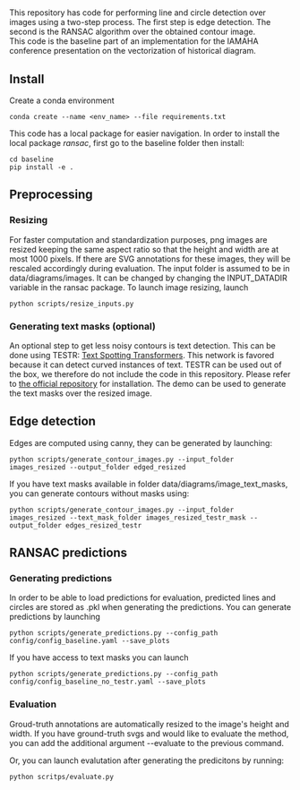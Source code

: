 
# 
This repository has code for performing line and circle detection over images using a two-step process. The first step is edge detection. The second is the RANSAC algorithm over the obtained contour image.  
This code is the baseline part of an implementation for the IAMAHA conference presentation on the vectorization of historical diagram.

## Install 

Create a conda environment 
```
conda create --name <env_name> --file requirements.txt
```

This code has a local package for easier navigation. In order to install the local package *ransac*, first go to the baseline folder then install: 
```
cd baseline
pip install -e .
```

## Preprocessing

### Resizing

For faster computation and standardization purposes, png images are resized keeping the same aspect ratio so that the height and width are at most 1000 pixels. If there are SVG annotations for these images, they will be rescaled accordingly during evaluation. The input folder is assumed to be in data/diagrams/images. It can be changed by changing the INPUT_DATADIR variable in the ransac package.
To launch image resizing, launch
```
python scripts/resize_inputs.py 
```


### Generating text masks (optional)

An optional step to get less noisy contours is text detection. This can be done using TESTR: [Text Spotting Transformers](https://openaccess.thecvf.com/content/CVPR2022/html/Zhang_Text_Spotting_Transformers_CVPR_2022_paper.html). This network is favored because it can detect curved instances of text. TESTR can be used out of the box, we therefore do not include the code in this repository. Please refer to [the official repository](https://github.com/mlpc-ucsd/TESTR) for installation. 
The demo can be used to generate the text masks over the resized image. 


## Edge detection
Edges are computed using canny, they can be generated by launching: 

 ```
python scripts/generate_contour_images.py --input_folder images_resized --output_folder edged_resized
 ```

If you have text masks available in folder data/diagrams/image_text_masks, you can generate contours without masks using:  
 
 ```
python scripts/generate_contour_images.py --input_folder images_resized --text_mask_folder images_resized_testr_mask --output_folder edges_resized_testr
 ```



## RANSAC predictions

### Generating predictions
In order to be able to load predictions for evaluation, predicted lines and circles are stored as .pkl when generating the predictions. 
You can generate predictions by launching 

```
python scripts/generate_predictions.py --config_path config/config_baseline.yaml --save_plots
```
If you have access to text masks you can launch

```
python scripts/generate_predictions.py --config_path config/config_baseline_no_testr.yaml --save_plots
```
### Evaluation
Groud-truth annotations are automatically resized to the image's height and width.
If you have ground-truth svgs and would like to evaluate the method, you can add the additional argument --evaluate to the previous command. 

Or, you can launch evalutation after generating the predicitons by running: 

```
python scritps/evaluate.py  
```

